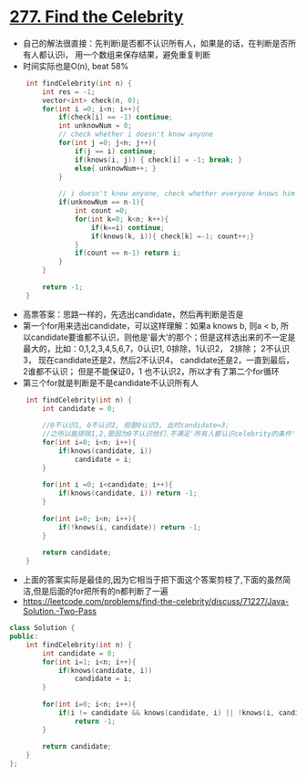 # [277. Find the Celebrity](https://leetcode.com/problems/find-the-celebrity/description/)
* 自己的解法很直接：先判断i是否都不认识所有人，如果是的话，在判断是否所有人都认识i， 用一个数组来保存结果，避免重复判断
* 时间实际也是O(n), beat 58%

```c++
    int findCelebrity(int n) {
        int res = -1;
        vector<int> check(n, 0);
        for(int i =0; i<n; i++){
            if(check[i] == -1) continue;
            int unknowNum = 0;
            // check whether i doesn't know anyone
            for(int j =0; j<n; j++){
                if(j == i) continue;
                if(knows(i, j)) { check[i] = -1; break; }
                else{ unknowNum++; }        
            }
            
            // i doesn't know anyone, check whether everyone knows him
            if(unknowNum == n-1){
                int count =0;
                for(int k=0; k<n; k++){
                    if(k==i) continue;
                    if(knows(k, i)){ check[k] =-1; count++;}
                }
                if(count == n-1) return i;
            }
        }
        
        return -1;
    }
```

* 高票答案：思路一样的，先选出candidate，然后再判断是否是
* 第一个for用来选出candidate，可以这样理解：如果a knows b, 则a < b, 所以candidate要谁都不认识，则他是‘最大’的那个；但是这样选出来的不一定是最大的，比如：0,1,2,3,4,5,6,7，0认识1, 0排除，1认识2， 2排除； 2不认识3， 现在candidate还是2，然后2不认识4， candidate还是2，一直到最后，2谁都不认识； 但是不能保证0，1 也不认识2，所以才有了第二个for循环
* 第三个for就是判断是不是candidate不认识所有人

```C++
    int findCelebrity(int n) {
        int candidate = 0;
        
        //0不认识1, 0不认识2, 但是0认识3, 此时candidate=3;
        //之所以能排除1,2,是因为0不认识他们.不满足'所有人都认识celebrity的条件'
        for(int i=0; i<n; i++){
            if(knows(candidate, i))
                candidate = i;
        }
        
        for(int i =0; i<candidate; i++){
            if(knows(candidate, i)) return -1;
        }
        
        for(int i=0; i<n; i++){
            if(!knows(i, candidate)) return -1;
        }
        
        return candidate;
    }
```

* 上面的答案实际是最佳的,因为它相当于把下面这个答案剪枝了,下面的虽然简洁,但是后面的for把所有的n都判断了一遍
* https://leetcode.com/problems/find-the-celebrity/discuss/71227/Java-Solution.-Two-Pass

```c++
class Solution {
public:
    int findCelebrity(int n) {
        int candidate = 0;
        for(int i=1; i<n; i++){
            if(knows(candidate, i))
                candidate = i;
        }
        
        for(int i=0; i<n; i++){
            if(i != candidate && knows(candidate, i) || !knows(i, candidate)) 
                return -1;
        }
        
        return candidate;
    }
};

```

 
